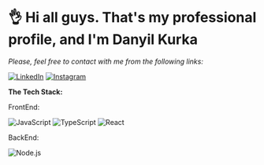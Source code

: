<h1>👌 Hi all guys. That's my professional profile, and I'm Danyil Kurka</h1>

<em>Please, feel free to contact with me from the following links:</em>

[![LinkedIn](https://img.shields.io/badge/LinkedIn-%230077B5.svg?logo=linkedin&logoColor=white)](https://www.linkedin.com/in/danyil-kurka-8bb791217)
[![Instagram](https://img.shields.io/badge/Instagram-%23E4405F.svg?logo=Instagram&logoColor=white)](https://google.com)

<b>The Tech Stack:</b>

FrontEnd: 
  
![JavaScript](https://img.shields.io/badge/-JavaScript-000?&logo=JavaScript) ![TypeScript](https://img.shields.io/badge/-TypeScript-000?&logo=TypeScript)  ![React](https://img.shields.io/badge/-React-000?&logo=React)

BackEnd:  

![Node.js](https://img.shields.io/badge/-Node.js-000?&logo=node.js)
